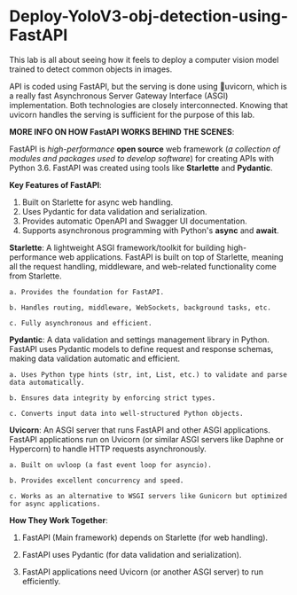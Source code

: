 # Deploy-YoloV3-obj-detection-using-FastAPI
This lab is all about seeing how it feels to deploy a computer vision model trained to detect common objects in images. 

API is coded using FastAPI, but the serving is done using 🔗uvicorn, which is a really fast Asynchronous Server Gateway Interface (ASGI) implementation. Both technologies are closely interconnected. Knowing that uvicorn handles the serving is sufficient for the purpose of this lab.





**MORE INFO ON HOW FastAPI WORKS BEHIND THE SCENES**:

FastAPI is _high-performance_ **open source** web framework (_a collection of modules and packages used to develop software_) for creating APIs with Python 3.6. FastAPI was created using tools like **Starlette** and **Pydantic**.

**Key Features of FastAPI**:
1. Built on Starlette for async web handling.
2. Uses Pydantic for data validation and serialization.
3. Provides automatic OpenAPI and Swagger UI documentation.
4. Supports asynchronous programming with Python's **async** and **await**.
   

**Starlette**: A lightweight ASGI framework/toolkit for building high-performance web applications. FastAPI is built on top of Starlette, meaning all the request handling, middleware, and web-related functionality come from Starlette. 
    
    a. Provides the foundation for FastAPI.
    
    b. Handles routing, middleware, WebSockets, background tasks, etc. 
    
    c. Fully asynchronous and efficient.

**Pydantic**: A data validation and settings management library in Python. FastAPI uses Pydantic models to define request and response schemas, making data validation automatic and efficient.

    a. Uses Python type hints (str, int, List, etc.) to validate and parse data automatically.
    
    b. Ensures data integrity by enforcing strict types.
    
    c. Converts input data into well-structured Python objects.

**Uvicorn**: An ASGI server that runs FastAPI and other ASGI applications. FastAPI applications run on Uvicorn (or similar ASGI servers like Daphne or Hypercorn) to handle HTTP requests asynchronously.
  
    a. Built on uvloop (a fast event loop for asyncio).
    
    b. Provides excellent concurrency and speed.
    
    c. Works as an alternative to WSGI servers like Gunicorn but optimized for async applications.

**How They Work Together**:

1. FastAPI (Main framework) depends on Starlette (for web handling).

2. FastAPI uses Pydantic (for data validation and serialization).

3. FastAPI applications need Uvicorn (or another ASGI server) to run efficiently.

